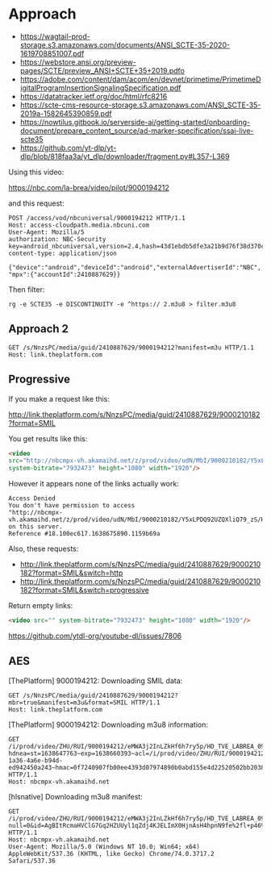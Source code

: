 # Approach

- <https://wagtail-prod-storage.s3.amazonaws.com/documents/ANSI_SCTE-35-2020-1619708851007.pdf>
- <https://webstore.ansi.org/preview-pages/SCTE/preview_ANSI+SCTE+35+2019.pdfo>
- https://adobe.com/content/dam/acom/en/devnet/primetime/PrimetimeDigitalProgramInsertionSignalingSpecification.pdf
- https://datatracker.ietf.org/doc/html/rfc8216
- <https://scte-cms-resource-storage.s3.amazonaws.com/ANSI_SCTE-35-2019a-1582645390859.pdf>
- <https://nowtilus.gitbook.io/serverside-ai/getting-started/onboarding-document/prepare_content_source/ad-marker-specification/ssai-live-scte35>
- <https://github.com/yt-dlp/yt-dlp/blob/818faa3a/yt_dlp/downloader/fragment.py#L357-L369>

Using this video:

https://nbc.com/la-brea/video/pilot/9000194212

and this request:

~~~
POST /access/vod/nbcuniversal/9000194212 HTTP/1.1
Host: access-cloudpath.media.nbcuni.com
User-Agent: Mozilla/5
authorization: NBC-Security key=android_nbcuniversal,version=2.4,hash=43d1ebdb5dfe3a21b9d76f38d370cd83d8316076987d581be74d43562840aca1,time=1638665836328
content-type: application/json

{"device":"android","deviceId":"android","externalAdvertiserId":"NBC",
"mpx":{"accountId":2410887629}}
~~~

Then filter:

~~~
rg -e SCTE35 -e DISCONTINUITY -e ^https:// 2.m3u8 > filter.m3u8
~~~

## Approach 2

~~~
GET /s/NnzsPC/media/guid/2410887629/9000194212?manifest=m3u HTTP/1.1
Host: link.theplatform.com
~~~

## Progressive

If you make a request like this:

http://link.theplatform.com/s/NnzsPC/media/guid/2410887629/9000210182?format=SMIL

You get results like this:

~~~html
<video
src="http://nbcmpx-vh.akamaihd.net/z/prod/video/udN/MbI/9000210182/Y5xLPDQ92UZQXliQ79_zS/HD_TVE_THEBLACKLIST_10212021_7830k.mp4?hdnea=st=1638675793~exp=1638688423~acl=/z/prod/video/udN/MbI/9000210182/Y5xLPDQ92UZQXliQ79_zS/HD_TVE_THEBLACKLIST_10212021_*~id=f46974e2-ba14-44ef-8e3e-5764799dc427~hmac=e1e983df3726aad47d33f5d328216f96d068c8fc67386a86efdb806a774af0bb"
system-bitrate="7932473" height="1080" width="1920"/>
~~~

However it appears none of the links actually work:

~~~
Access Denied
You don't have permission to access
"http://nbcmpx-vh.akamaihd.net/z/prod/video/udN/MbI/9000210182/Y5xLPDQ92UZQXliQ79_zS/HD_TVE_THEBLACKLIST_10212021_7830k.mp4?"
on this server.
Reference #18.100ec617.1638675890.1159b69a 
~~~

Also, these requests:

- http://link.theplatform.com/s/NnzsPC/media/guid/2410887629/9000210182?format=SMIL&switch=http
- http://link.theplatform.com/s/NnzsPC/media/guid/2410887629/9000210182?format=SMIL&switch=progressive

Return empty links:

~~~html
<video src="" system-bitrate="7932473" height="1080" width="1920"/>
~~~

https://github.com/ytdl-org/youtube-dl/issues/7806

## AES

[ThePlatform] 9000194212: Downloading SMIL data:

~~~
GET /s/NnzsPC/media/guid/2410887629/9000194212?mbr=true&manifest=m3u&format=SMIL HTTP/1.1
Host: link.theplatform.com
~~~

[ThePlatform] 9000194212: Downloading m3u8 information:

~~~
GET /i/prod/video/ZHU/RUI/9000194212/eMWA3j2InLZkHf6h7ry5p/HD_TVE_LABREA_09282021_V2_,185,783,483,300,86,35,0k.mp4.csmil/master.m3u8?hdnea=st=1638647763~exp=1638660393~acl=/i/prod/video/ZHU/RUI/9000194212/eMWA3j2InLZkHf6h7ry5p/HD_TVE_LABREA_09282021_V2_*~id=b8268349-1a36-4a6e-b94d-ed942450a243~hmac=0f7240907fb00ee4393d07974890b0abd155e4d22520502bb20381bab868414b HTTP/1.1
Host: nbcmpx-vh.akamaihd.net
~~~

[hlsnative] Downloading m3u8 manifest:

~~~
GET /i/prod/video/ZHU/RUI/9000194212/eMWA3j2InLZkHf6h7ry5p/HD_TVE_LABREA_09282021_V2_,185,783,483,300,86,35,0k.mp4.csmil/index_5_av.m3u8?null=0&id=AgBItRcmaHVClG7Gq2HZUUyl1qZdj4KJELImX0HjnAsH4hpnN9fe%2fl+p46%2fSo1llzQ%2fAnyv+kyKHrg%3d%3d&hdntl=exp=1638733806~acl=%2fi%2fprod%2fvideo%2fZHU%2fRUI%2f9000194212%2feMWA3j2InLZkHf6h7ry5p%2fHD_TVE_LABREA_09282021_V2_*~data=hdntl~hmac=3cf354717cb39041d13a6733a12a819dc9c144a1ff3d2e42a08f2b977039ef42 HTTP/1.1
Host: nbcmpx-vh.akamaihd.net
User-Agent: Mozilla/5.0 (Windows NT 10.0; Win64; x64) AppleWebKit/537.36 (KHTML, like Gecko) Chrome/74.0.3717.2 Safari/537.36
~~~
